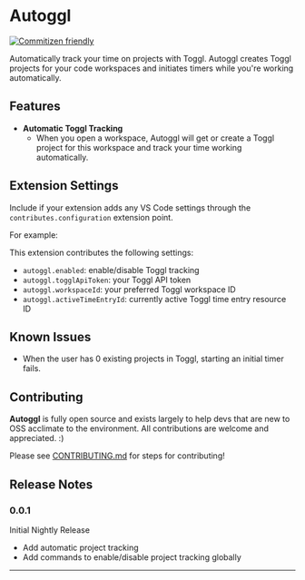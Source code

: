 # Autoggl
[![Commitizen friendly](https://img.shields.io/badge/commitizen-friendly-brightgreen.svg)](http://commitizen.github.io/cz-cli/)

Automatically track your time on projects with Toggl. Autoggl creates Toggl projects for your code workspaces and initiates timers while you're working automatically.

## Features

- **Automatic Toggl Tracking**
    - When you open a workspace, Autoggl will get or create a Toggl project for this workspace and track your time working automatically.


## Extension Settings

Include if your extension adds any VS Code settings through the `contributes.configuration` extension point.

For example:

This extension contributes the following settings:

* `autoggl.enabled`: enable/disable Toggl tracking
* `autoggl.togglApiToken`: your Toggl API token
* `autoggl.workspaceId`: your preferred Toggl workspace ID
* `autoggl.activeTimeEntryId`: currently active Toggl time entry resource ID

## Known Issues
- When the user has 0 existing projects in Toggl, starting an initial timer fails.

## Contributing
**Autoggl** is fully open source and exists largely to help devs that are new to OSS acclimate to the environment. All contributions are welcome and appreciated. :)

Please see [CONTRIBUTING.md](CONTRIBUTING.md) for steps for contributing!

## Release Notes

### 0.0.1

Initial Nightly Release
- Add automatic project tracking
- Add commands to enable/disable project tracking globally


-----------------------------------------------------------------------------------------------------------
